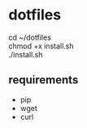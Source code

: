# dotfiles
cd ~/dotfiles  
chmod +x install.sh  
./install.sh  

## requirements
- pip
- wget
- curl
